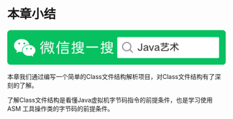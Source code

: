 # 本章小结

![Java艺术](../qrcode/javaskill_qrcode_01.png)

本章我们通过编写一个简单的Class文件结构解析项目，对Class文件结构有了深刻的了解。

了解Class文件结构是看懂Java虚拟机字节码指令的前提条件，也是学习使用ASM 工具操作类的字节码的前提条件。

